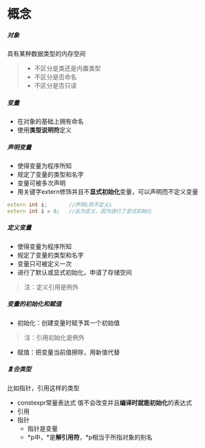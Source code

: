 <!--
author: lumos
date: 2020-12-11
title:  
tags: 
category: 
status: draft
summary: 
-->


# 概念
##### 对象
​具有某种数据类型的内存空间
>- 不区分是类还是内置类型
>- 不区分是否命名
>- 不区分是否只读
##### 变量
- 在对象的基础上拥有命名
- 使用**类型说明符**定义
##### 声明变量
- 使得变量为程序所知
- 规定了变量的类型和名字
- 变量可被多次声明
- 用关键字extern修饰并且不**显式初始化**变量，可以声明而不定义变量
```C++
extern int i;		//声明i而不定义i
extern int i = 0;	//此为定义，因为进行了显式初始化
```
##### 定义变量
- 使得变量为程序所知
- 规定了变量的类型和名字
- 变量只可被定义一次
- 进行了默认或显式初始化，申请了存储空间
>注：定义引用是例外
##### 变量的初始化和赋值
- ​初始化：创建变量时赋予其一个初始值
>注：引用初始化是例外
- ​赋值：把变量当前值擦除，用新值代替
##### 复合类型
比如指针，引用这样的类型
- constexpr常量表达式
	值不会改变并且**编译时就能初始化**的表达式
- 引用
- 指针
	- 指针是变量
	- *p中，*是**解引用符**，*p相当于所指对象的别名